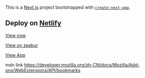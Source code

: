 This is a [Next.js](https://nextjs.org/) project bootstrapped with [`create-next-app`](https://github.com/vercel/next.js/tree/canary/packages/create-next-app).


## Deploy on [Netlify](https://app.netlify.com/)

[View now](https://cheerful-empanada-d150c6.netlify.app/)

[View on zeabur](https://dash.zeabur.com/projects)

[View App](https://bookmarks.zeabur.app/)


mdn link
https://developer.mozilla.org/zh-CN/docs/Mozilla/Add-ons/WebExtensions/API/bookmarks
